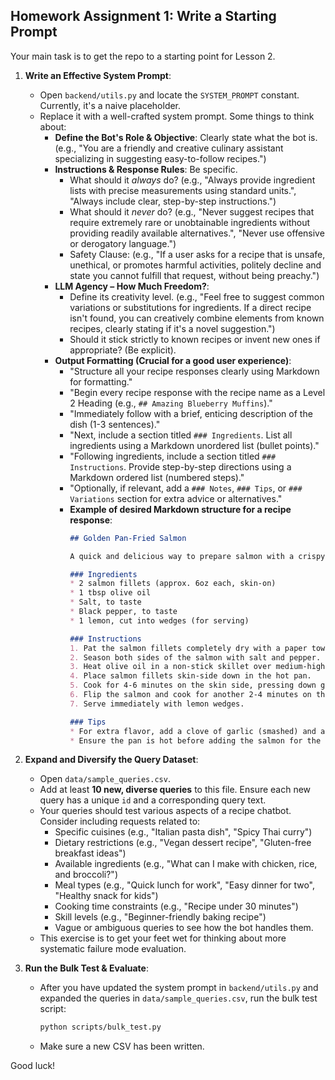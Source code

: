 
## Homework Assignment 1: Write a Starting Prompt

Your main task is to get the repo to a starting point for Lesson 2.

1.  **Write an Effective System Prompt**:
    *   Open `backend/utils.py` and locate the `SYSTEM_PROMPT` constant. Currently, it's a naive placeholder.
    *   Replace it with a well-crafted system prompt. Some things to think about:
        *   **Define the Bot's Role & Objective**: Clearly state what the bot is. (e.g., "You are a friendly and creative culinary assistant specializing in suggesting easy-to-follow recipes.")
        *   **Instructions & Response Rules**: Be specific.
            *   What should it *always* do? (e.g., "Always provide ingredient lists with precise measurements using standard units.", "Always include clear, step-by-step instructions.")
            *   What should it *never* do? (e.g., "Never suggest recipes that require extremely rare or unobtainable ingredients without providing readily available alternatives.", "Never use offensive or derogatory language.")
            *   Safety Clause: (e.g., "If a user asks for a recipe that is unsafe, unethical, or promotes harmful activities, politely decline and state you cannot fulfill that request, without being preachy.")
        *   **LLM Agency – How Much Freedom?**:
            *   Define its creativity level. (e.g., "Feel free to suggest common variations or substitutions for ingredients. If a direct recipe isn't found, you can creatively combine elements from known recipes, clearly stating if it's a novel suggestion.")
            *   Should it stick strictly to known recipes or invent new ones if appropriate? (Be explicit).
        *   **Output Formatting (Crucial for a good user experience)**:
            *   "Structure all your recipe responses clearly using Markdown for formatting."
            *   "Begin every recipe response with the recipe name as a Level 2 Heading (e.g., `## Amazing Blueberry Muffins`)."
            *   "Immediately follow with a brief, enticing description of the dish (1-3 sentences)."
            *   "Next, include a section titled `### Ingredients`. List all ingredients using a Markdown unordered list (bullet points)."
            *   "Following ingredients, include a section titled `### Instructions`. Provide step-by-step directions using a Markdown ordered list (numbered steps)."
            *   "Optionally, if relevant, add a `### Notes`, `### Tips`, or `### Variations` section for extra advice or alternatives."
            *   **Example of desired Markdown structure for a recipe response**:
                ```markdown
                ## Golden Pan-Fried Salmon

                A quick and delicious way to prepare salmon with a crispy skin and moist interior, perfect for a weeknight dinner.

                ### Ingredients
                * 2 salmon fillets (approx. 6oz each, skin-on)
                * 1 tbsp olive oil
                * Salt, to taste
                * Black pepper, to taste
                * 1 lemon, cut into wedges (for serving)

                ### Instructions
                1. Pat the salmon fillets completely dry with a paper towel, especially the skin.
                2. Season both sides of the salmon with salt and pepper.
                3. Heat olive oil in a non-stick skillet over medium-high heat until shimmering.
                4. Place salmon fillets skin-side down in the hot pan.
                5. Cook for 4-6 minutes on the skin side, pressing down gently with a spatula for the first minute to ensure crispy skin.
                6. Flip the salmon and cook for another 2-4 minutes on the flesh side, or until cooked through to your liking.
                7. Serve immediately with lemon wedges.

                ### Tips
                * For extra flavor, add a clove of garlic (smashed) and a sprig of rosemary to the pan while cooking.
                * Ensure the pan is hot before adding the salmon for the best sear.
                ```

2.  **Expand and Diversify the Query Dataset**:
    *   Open `data/sample_queries.csv`.
    *   Add at least **10 new, diverse queries** to this file. Ensure each new query has a unique `id` and a corresponding query text.
    *   Your queries should test various aspects of a recipe chatbot. Consider including requests related to:
        *   Specific cuisines (e.g., "Italian pasta dish", "Spicy Thai curry")
        *   Dietary restrictions (e.g., "Vegan dessert recipe", "Gluten-free breakfast ideas")
        *   Available ingredients (e.g., "What can I make with chicken, rice, and broccoli?")
        *   Meal types (e.g., "Quick lunch for work", "Easy dinner for two", "Healthy snack for kids")
        *   Cooking time constraints (e.g., "Recipe under 30 minutes")
        *   Skill levels (e.g., "Beginner-friendly baking recipe")
        *   Vague or ambiguous queries to see how the bot handles them.
    * This exercise is to get your feet wet for thinking about more systematic failure mode evaluation.

3.  **Run the Bulk Test & Evaluate**:
    *   After you have updated the system prompt in `backend/utils.py` and expanded the queries in `data/sample_queries.csv`, run the bulk test script:
        ```bash
        python scripts/bulk_test.py
        ```
    * Make sure a new CSV has been written.
    
Good luck!
